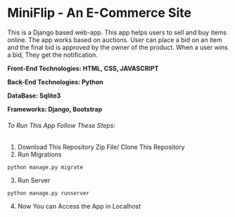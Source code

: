 # MiniFlip - An E-Commerce Site
This is a Django based web-app. This app helps users to sell and buy items online. The app works based on auctions. User can place a bid on an item and the final bid is approved by the owner of the product. When a user wins a bid, They get the notification.

**Front-End Technologies: HTML, CSS, JAVASCRIPT**  

**Back-End Technologies: Python**  

**DataBase: Sqlite3**  

**Frameworks: Django, Bootstrap**

###### To Run This App Follow These Steps:  
1. Download This Repository Zip File/ Clone This Repository  
2. Run Migrations  
```
python manage.py migrate
```  
3. Run Server
```
python manage.py runserver
```  
4. Now You can Access the App in Localhost
